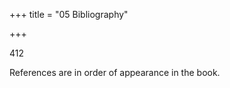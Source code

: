 +++
title = "05 Bibliography"

+++

412

References are in order of appearance in the book. 



[^r13]: List of Countries by Total Primary Energy Consumption and Production. Wikipedia. Sources: various, cited from Wikipedia page. URL: https://en.wikipedia.org/wiki/List_of_countries_ by_total_primary_energy consumption_and_production (cited on page 28). 

[^r14]: K Klein Goldewijk et al. "The HYDE 3.1 spatially explicit database of human-induced global land-use change over the past 12,000 years". In: Global Ecology and Biogeography 20.1 (Jan. 2011). Available via Wikipedia: Estimates of Historical World Population, pp. 73–86. DOI: 10.1111/j.1466-8238.2010.00587.x (cited on pages 30-32, 37). 


[^r15]: Estimates of Historical World Population. Wikipedia. Source: U.S. Census Bureau, International Data Base. 2017. URL: https://en.wikipedia.org/wiki/Estimates_of_historical_world_ population (cited on pages 30-32, 37, 45). 


[^r16]: V Smil. Energy Transitions: Global and National Perspectives. Also incorporates data from the BP Statistical Review of World Energy. 2017. URL: https://ourworldindata.org/energy (cited on pages 30, 45, 102, 110, 118, 140). 


[^r17]: Green Revolution. Wikipedia. Accessed 2020 Jul. 21. URL: https://en.wikipedia.org/wiki/ reen Revolution (cited on page 31). 


[^r18]: P. R. Ehrlich and Sierra Club. The Population Bomb. A Sierra Club-Ballantine book. Ballantine ooks, 1971 (cited on page 32). 


[^r19]: List of Sovereign States and Dependent Territories by Birth Rate. Wikipedia. Source: The World Factbook. Retrieved 2014-02-21. 2016. URL: https://en.wikipedia.org/wiki/List_of_ sovereign_states_and_dependent_territories_by_birth_ rate (cited on pages 39-44, 0). 


[^r20]: List of Sovereign States and Dependent Territories by Mortality Rate. Wikipedia. Source: Causes of mortality, OECD Stat Health Status, OECD. 2011. URL: https://en.wikipedia.org/wiki/ List_of_sovereign_states_and_dependent_territories_by_mortality rate (cited on ages 39-44, 50). 


[^r21]: J Diamond. Collapse: How Societies Choose to Fail or Succeed. Penguin Books, 2005, pp. 286-293 cited on page 47). 


[^r22]: Bill Anders and NASA. Online. [available online at Wikimedia Commons as picture ID 81692094; Accessed 2020 Aug. 4. 1968. URL: https://spaceflight.nasa.gov/gallery/ images/apollo/apollo8/html/as08-14-2383.html (cited on pages 54, 354). 


[^r23]: List of artificial objects leaving the Solar System. Wikipedia. Accessed 2020 Aug. 9. 2020. URL: https://en.wikipedia.org/wiki/List_of_artificial_objects leaving_the_Solar System cited on page 56). 


[^r24]: Saturn V. Wikipedia. Accessed 2020 Aug. 9. 2020. URL: https://en.wikipedia.org/wiki/ aturn V (cited on page 56). 


[^r25]: V Springel et al. "Simulations of the formation, evolution and clustering of galaxies and uasars". In: Nature 435 (2005), p. 629. Dor: 10.1038/nature03597 (cited on pages 57, 354). [^r26]: C Dreier. "A new accounting for Apollo: how much did it really cost?" In: The Space Review (June 2019). https://www.thespacereview.com/article/3737/1 Accessed 2020 Aug. 11 (cited on page 58). 


[^r27]: NASA Kennedy Space Center. Space Shuttle and International Space Station FAQ. Online. Accessed 2020 Aug. 11. 2017. URL: https://www.nasa.gov/centers/kennedy/about/information/ shuttle faq.html (cited on page 58). 


[^r28]: M Bartels. "NASA to pay Russia $90 million for a Soyuz seat on a crew launch this fall". In: pace.com (May 2020). Accessed 2020 Aug. 11 (cited on page 58). 


[^r29]: F Taylor. The Scientific Exploration of Mars. Cambridge University Press, 2010, p. 306 (cited on age 58). 413 


[^r30]: International Space Station. Wikipedia. Accessed 2020 Aug. 11. 2020. URL: https://en.wikipedia.org/wiki/International Space Station (cited on page 59). 


[^r31]: Biosphere 2. Wikipedia. Accessed 2020 Aug. 3. 2020. URL: https://en.wikipedia.org/wiki/ iosphere 2 (cited on pages 60, 66). 


[^r32]: IPAC/NASA. NASA Exoplanet Archive. Online catalog. Accessed 2020 Aug. 9. 2020. URL: https://exoplanetarchive.ipac.caltech.edu (cited on page 63). 


[^r33]: M Kleiber. "Body size and metabolic rate". In: Physiological Reviews 27.4 (1947), pp. 511–541. OI: 10.1152/physrev.1947.27.4.511 (cited on page 72). 


[^r34]: U.S. Energy Inform. Administration. Annual Energy Review. 2011. URL: https://www.eia.gov/totalenergy/data/annual/index.php (cited on pages 84, 89, 102, 103, 107, 130, 170, 229, 230, 22). 


[^r35]: LLNL. Energy Flow Charts. Online. Accessed 2020 Dec. 29. 2019. URL: https://flowcharts. lnl.gov/ (cited on page 105). 


[^r36]: R M Suits, NJ Matteson, and EJ Moyer. U.S. Energy History Visualization. Online. Accessed 021 Feb. 6. Nov. 2020. URL: https://us-sankey.rcc.uchicago.edu/ (cited on page 105). [^r37]: International Energy Admin. Electricity Information: Overview. Online. Accessed 2020 Dec. 6. July 2020. URL: https://www.iea.org/reports/electricity-information - overview (cited on page 107). 


[^r38]: MK Hubbert. "Energy resources: a report to the Committee on Natural Resources of the National Academy of Sciences; National Research Council". In: (Dec. 1962). Figure 54, p. 91 (cited on page 116). 


[^r39]: U.S. Energy Inform. Admin. Coal Explained. Online. Accessed 2020 Aug. 27. 2019. URL: https: /www.eia.gov/energyexplained/coal/ (cited on page 118). 


[^r40]: Energy Density. Wikipedia. Accessed 2020 Aug. 27. 2020. URL: https://en.wikipedia.org/ iki/Energy density (cited on page 118). 


[^r41]: JMKC Donev. In a barrel of oil. Online. In Energy Education, University of Calgory. Accessed 2020 Aug. 27. 2017. URL: https://energyeducation.ca/encyclopedia/In_a_barrel_of_oil (cited on page 119). 


[^r42]: JMKC Donev et al. Cap rock. Online. In Energy Education, University of Calgory. Accessed 2020 Nov. 13. 2019. URL: https://energyeducation.ca/encyclopedia/Cap_rock (cited on page 120). 


[^r43]: J Diamond. Collapse: How Societies Choose to Fail or Succeed. Penguin Books, 2005 (cited on age 125). 


[^r44]: List of Countries by Proven Oil Reserves. Wikipedia. Accessed 2020 Nov. 9. 2020. URL: https://en.wikipedia.org/wiki/List_of_countries_by-proven_oil_ reserves (cited on age 126). 


[^r45]: List of Countries by Proven Natural Gas Reserves. Wikipedia. Accessed 2020 Nov. 9. 2020. URL: https://en.wikipedia.org/wiki/List_of_countries_by_natural_gas-proven_ reserves (cited on page 126). 


[^r46]: List of Countries by Proven Coal Reserves. Wikipedia. Accessed 2020 Nov. 9. 2020. URL: https://en.wikipedia.org/wiki/List_of_countries_by_coal_reserves (cited on pages 126, 27). 414 


[^r47]: D Rutledge. "Estimating long-term world coal production with logit and probit transforms". n: International Journal of Coal Geology 85 (2011), pp. 23-33. DOI: 10.1016/j.coal.2010.10.012 (cited on page 127). 


[^r48]: J Laherrère. private communication. Based on several sources and corrected by Jean Laherrère to e 2P back-dated discoveries. 2020 (cited on page 129). 


[^r49]: U.S. Energy Inform. Admin. U.S. Field Production of Crude Oil. Online. Accessed 2020 Nov. 10. 020. URL: https://www.eia.gov/dnav/pet/hist_xls/MCRFPUS2m.xls (cited on page 130). 


[^r50]: National Oceanic & Atmospheric Administration. Trends in Atmospheric Carbon Dioxide. Global Monitoring Laboratory, online. Accessed 2020 Dec. 3. 2020. URL: https://www.esrl.noaa. gov/gmd/ccgg/trends/data.html (cited on page 139). 


[^r51]: NASA. Global Temperature. NASA Global Climate Change: online. Accessed 2020 Dec. 3. 2019. RL: https://climate.nasa.gov/vital-signs/global-temperature/ (cited on page 139). 


[^r52]: H Ritchie. Who has contributed most to global CO2 emissions. Online: Our World in Data. Accessed 2020 Dec. 2. Oct. 2019. URL: https://ourworldindata.org/contributed-most-global-co2 (cited on page 143). 


[^r53]: R Rapier. The World's Top 10 Carbon Dioxide Emitters. Forbes online. Accessed 2020 Dec. 2. Dec. 2019. URL: https://www.forbes.com/sites/rrapier/2019/12/04/the-worlds-top-10- carbon-dioxide-emitters/?sh=55dd24ad2d04 (cited on page 143). 


[^r54]: RT Pierrehumbert. "Infrared radiation and planetary temperature". In: Physics Today 63.1 (Jan. 011), pp. 33-38. DOI: 10.1063/1.3541943 (cited on page 143). 


[^r55]: Atmospheric Transmission (PNG). Wikimedia Commons. Accessed 2020 Nov. 29. 2020. URL: https://commons.wikimedia.org/w/index.php?curid=2623190 (cited on page 145). 


[^r56]: JT Kiehl and K E Trenberth. "Earth's Annual Global Mean Energy Budget". In: Bulletin of the American Meteorological Society 78.2 (Feb. 1997), pp. 197-208. DOI: 10.1175/1520- 0477 (1997)078%3C0197: EAGMEB%3E2.0.CO;2 (cited on page 145). 


[^r57]: RealClimate: Climate science from climate scientists. The CO2 problem in 6 easy steps. Online. Primary references within; Accessed 2020 Nov. 22. 2007. URL: http://www.realclimate.org/ index.php/archives/2007/08/the-co2-problem-in-6-easy-steps/ (cited on page 147). 


[^r58]: National Oceanic and Atmospheric Administration (NOAA). Global Climate Report. Online. Accessed 2020 Nov. 22. 2019. URL: https://www.ncdc.noaa.gov/sotc/global/201913%5C# gtemp (cited on page 147). 


[^r59]: U.S. Geological Survey. How much water is there on Earth? Online. Accessed 2020 Dec. 1. URL: https://www.usgs.gov/special- topic/water-science - school/science/how-much- ater-there-earth? (cited on page 153). 


[^r60]: B Davies. Calculating glacier ice volumes and sea level equivalents. Online. Accessed 2020 Dec. 1. 2020. URL: http://www.antarcticglaciers.org/glaciers-and-climate/estimating-glacier-contribution-to-sea-level-rise/ (cited on pages 153, 156). 


[^r61]: R Lindsey. Climate Change: Global Sea Level. Online: NOAA. Accessed 2020 Dec. 1. Aug. 2020. URL: https://www.climate.gov/news- features/understanding - climate/climate-change- global-sea-level (cited on page 155). 


[^r62]: K Lambeck et al. "Sea level and global ice volumes from the Last Glacial Maximum to the Holocene". In: Proceedings of the National Academy of Sciences of the United States of America 111.43 (Oct. 2014), pp. 15296-15303. DOI: 10.1073/pnas.1411762111 (cited on page 157). 15 


[^r63]: NASA. The NASA Earth's Energy Budget Poster. Online. Accessed 2020 Nov. 16. 2014. URL: ttps://science-edu.larc.nasa.gov/energy_budget/ (cited on pages 167, 168). 


[^r64]: J Barber and PD Tran. "From natural to artificial photosynthesis". In: J. of the Royal Society Interface 10 (2013), p. 20120984. DOI: 10.1098/rsif.2012.0984 (cited on pages 167, 168). 


[^r65]: A Kleidon. "Physical limits of wind energy within the atmosphere and its use as renewable energy: From the theoretical basis to practical implications". In: arXiV 2010.00982 (2020). https://arxiv.org/ftp/arxiv/papers/2010/2010.00982.pdf (cited on pages 167, 168). [^r66]: List of largest hydroelectric power stations. Wikipedia. Accessed 2020 Dec. 4. 2020. URL: https://en.wikipedia.org/wiki/List_of_largest hydroelectric_power_stations (cited on age 176). 


[^r67]: Study on the Importance of Harnessing the Hydropower Resources of the World. Online: Eurelectric, Brussels. Accessed 2020 Nov. 24. Apr. 1997. URL: https://silo.tips/download/study-on-the-importance-of-harnessing-the-hydropower -resources-of-the-world (cited on page 178). 


[^r68]: Life Cycle GHG Emissions. Wikipedia. Accessed 2020 Dec. 20. 2020. URL: https://en. ikipedia.org/wiki/Life-cycle_greenhouse gas emissions_of_energy_sources (cited on pages 181, 194, 218, 221, 264). 


[^r69]: National Renewable Energy Lab. U.S. Average Annual Wind Speed at 80 Meters. Online. Accessed 2021 Jan. 16. 2011. URL: https://windexchange. energy.gov/maps - data/319 (cited on page 186). 


[^r70]: C de Castro et al. "Global Wind Power Potential: Physical and Technological Limits". In: Energy Policy 39.10 (2011), pp. 6677-6682. DOI: 10.1016/j.enpol.2011.06.027 (cited on pages 186, 193, 295). 


[^r71]: M Ragheb and A M Ragheb. "Wind Turbines Theory - The Betz Equation and Optimal Rotor Tip Speed Ratio". In: (2011). In Fundamental and Advanced Topics in Wind Power, ed. by R. Carriveau. DOI: 10.5772/21398 (cited on pages 188, 189, 423). 


[^r72]: A Betz. "Wind-Energie und ihre Ausnützung durch Windmühlen". In: Göttingen, Vandenhoeck  Ruprecht (1926). in German (cited on pages 188, 423). 


[^r73]: H Glauert. The elements of airfoil and airscrew theory. second ed. Cambridge University Press, K, 1993 (cited on page 188). 


[^r74]: AP Schaffarczyk. "Aerodynamics and Aeroelastics of Wind Turbines". In: WIT Transactions on State of the Art in Science and Engineering 44 (2010). https://www.witpress.com/Secure/ elibrary/papers/9781845642051/9781845642051003 FU1.pdf. DOI: 10.2495/978-1-84564- 205-1/03 (cited on pages 188, 354). 


[^r75]: J Meyers and C Meneveau. "Optimal turbine spacing in fully developed wind farm boundary layers". In: Wind Energy 15 (Mar. 2012), pp. 305–317. DOI: 10.1002/we. 469 (cited on page 189). [^r76]: Antonio Muñoz et al. "Short-term Forecasting in Power Systems: A Guided Tour". In: Handbook of Power Systems. Vol. 2. May 2010, pp. 129-160. DOI: 10.1007/978-3-642-12686-4-5 (cited on pages 190, 354). 


[^r77]: A Fischer et al. "Statistical learning for windpower: a modeling and stability study towards forecasting". In: Wind Energy 20.12 (2017), pp. 2037-2047. DOI: 10.1002/we. 2139 (cited on pages 190, 354). 


[^r78]: Wind Power in China. Wikipedia. Accessed 2020 Dec. 6. 2020. URL: https://en.wikipedia.org/wiki/Wind_power_in_China (cited on page 191). 16 


[^r79]: Wind Power in the United States. Wikipedia. Accessed 2020 Dec. 6. 2020. URL: https://en.wikipedia.org/wiki/Wind_power_in_the_United_States (cited on page 191). 


[^r80]: Wind Power in Germany. Wikipedia. Accessed 2020 Dec. 6. 2020. URL: https://en.wikipedia.org/wiki/Wind_power_in_Germany (cited on page 191). 


[^r81]: Wind Power in India. Wikipedia. Accessed 2020 Dec. 6. 2020. URL: https://en.wikipedia.org/wiki/Wind_power_in_India (cited on page 191). 


[^r82]: Wind Power in Spain. Wikipedia. Accessed 2020 Dec. 6. 2020. URL: https://en.wikipedia.org/wiki/Wind power in Spain (cited on page 191). 


[^r83]: Wind Power in the United Kingdom. Wikipedia. Accessed 2020 Dec. 6. 2020. URL: https://en.wikipedia.org/wiki/Wind_power_in_the_United_Kingdom (cited on page 191). 


[^r84]: Wind power by country. Wikipedia. Accessed 2020 Dec. 6. 2020. URL: https://en.wikipedia.org/wiki/Wind_power_by_country (cited on page 191). 


[^r85]: U.S. Energy Inform. Admin. Electric power monthly. Online. Accessed 2020 Dec. 5. 2020. URL: https://www.eia.gov/electricity/monthly/ (cited on pages 191, 215, 279, 426). 


[^r86]: Shockley-Queisser Limit. Wikipedia. Accessed 2021 Jan. 17. 2021. URL: https://en.wikipedia.org/wiki/Shockley-Queisser_limit (cited on page 204). 


[^r87]: M Sengupta et al. "The National Solar Radiation Data Base (NSRDB)". In: Renewable and Sustainable Energy Reviews 89 (June 2018). https://www.nrel.gov/gis/solar.html, pp. 51-60. DOI: 10.1016/j.rser.2018.03.003 (cited on pages 207-209). 


[^r88]: National Renewable Energy Lab. Solar Radiation Data Manual for Flat-Plate and Concentrating Collectors. Online. Accessed 2020 Dec. 7. 1994. URL: https://www.nrel.gov/docs/legosti/ old/5607.pdf (cited on pages 210, 214, 224). 


[^r89]: National Renewable Energy Lab. Solar Installed System Cost Analysis. National Renewable Energy Lab: online. Accessed 2021 Feb. 18. 2021. URL: https://www.nrel.gov/solar/solar- installed-system-cost.html (cited on pages 211, 215, 256, 267). 


[^r90]: TW Murphy. "Home photovoltaic systems for physicists". In: Physics Today 61.7 (July 2008), p. 42-46. DOI: 10.1063/1.2963010 (cited on page 213). 


[^r91]: R Fu, D Feldman, and R Margolis. U.S. Solar Photovoltaic System Cost Benchmark: Q1 2018. National Renewable Energy Lab: online. Accessed 2020 Dec. 7. Nov. 2018. URL: https://www.nrel.gov/docs/fy19osti/72399.pdf (cited on pages 215, 355). 


[^r92]: Solar power by country. Wikipedia. Accessed 2020 Dec. 8. 2020. URL: https://en.wikipedia.org/wiki/Solar_power_by_country (cited on page 217). 


[^r93]: International Energy Admin. Solar PV. Online. Accessed 2020 Dec. 8. 2019. URL: https: /www.iea.org/reports/solar-pv (cited on page 217). 


[^r94]: E Elhacham et al. "Global human-made mass exceeds all living biomass". In: Nature (Dec. 020). DOI: 10.1038/s41586-020-3010-5 (cited on page 229). 


[^r95]: CAS Hall, J G Lambert, and S B Balogh. "EROI of different fuels and the implications for society". In: Energy Policy 64 (2014), pp. 141-152. DOI: 10.1016/j.enpol.2013.05.049 (cited on page 232). 


[^r96]: M Inman. "How to Measure the True Cost of Fossil Fuels". In: Scientific American (Apr. 2013). https://www.scientificamerican.com/article/how-to-measure-true-cost- fossil- uels/ (cited on page 232). 17 


[^r97]: DA Pfeiffer. Eating Fossil Fuels. https://newsociety.com/books/e/eating-fossil-fuels. ew Society Press, Oct. 2006 (cited on pages 234, 339). 


[^r98]: D Pimentel and T Patzek. "Ethanol production using corn, switchgrass, and wood; biodiesel production using soybean and sunflower". In: Natural Resources Research 14 (2005), pp. 65–76. DOI: 10.1007/s11053-005-4679-8 (cited on page 234). 


[^r99]: DJ Murphy et al. "Order from Chaos: A Preliminary Protocol for Determining the EROI of Fuels". In: Sustainability 3.10 (2011), pp. 1888-1907. DOI: 10.3390/su3101888 (cited on page 234). 


[^r100]: MG Saad et al. "Algal Biofuels: Current Status and Key Challenges". In: Energies 12.10 (2019), . 1920. DOI: 10.3390/en12101920 (cited on page 235). 


[^r101]: Nuclear power by country. Wikipedia. Accessed 2020 Dec. 13. 2020. URL: https://en.wikipedia.org/wiki/Nuclear_power_by_country (cited on page 256). 


[^r102]: Union of Concerned Scientists. The Cost of Nuclear Power. Online. Accessed 2020 Dec. 13. Dec. 015. URL: https://www.ucsusa.org/resources/nuclear-power-cost (cited on page 256). 


[^r103]: List of Countries by Uranium Reserves. Wikipedia. Accessed 2020 Nov. 24. 2020. URL: https://en.wikipedia.org/wiki/List_of_countries_by_uranium_reserves (cited on page 257). 


[^r104]: Pew Research. "Elaborating on the Views of AAAS Scientists, Issue by Issue". In: (July 2015). https://www.pewresearch.org/science/2015/07/23/elaborating-on-the-views-of- aaas-scientists-issue-by-issue/ Accessed 2020 Dec. 13 (cited on page 264). 



[^r106]: H Johnston. Radioactive decay accounts for half of Earth's heat. Online. Accessed 2020 Nov. 24. 2011. URL: https://physicsworld.com/a/radioactive-decay-accounts-for-half-of-earths- heat/ (cited on page 275). 


[^r107]: Intern'l Renewable Energy Agency. Renewable Energy Statistics 2018. Online. Accessed 2020 Dec. 14. July 2018. URL: https://www.irena.org/publications/2018/Jul/Renewable - Energy - Statistics-2018 (cited on page 279). 


[^r108]: Geothermal Heating. Wikipedia. Accessed 2020 Dec. 14. 2020. URL: https://en.wikipedia.org/wiki/Geothermal heating (cited on page 279). 


[^r109]: Geothermal Power. Wikipedia. Accessed 2020 Dec. 14. 2020. URL: https://en.wikipedia.org/ iki/Geothermal power (cited on page 279). 


[^r110]: Volkswagen. Hydrogen or battery? A clear case, until further notice. Online. Accessed 2021 Feb. 5. Nov. 2019. URL: https://www.volkswagenag.com/en/news/stories/2019/08/hydrogen- or-battery--that-is-the-question.html (cited on page 286). 


[^r111]: TW Murphy. "Beyond Fossil Fuels: Assessing Energy Alternatives". In: State of the World 2013: Is Sustainability Possible? Ed. by The Worldwatch Institute. Island Press, 2013. Chap. 15, pp. 172-183 (cited on page 289). 


[^r112]: WF Pickard. "A Nation-Sized Battery?" In: Energy Policy 45 (June 2012), pp. 263–267. DOI: 0.1016/j.enpol.2012.02.027 (cited on page 294). 


[^r113]: E S Andreiadis et al. "Artificial Photosynthesis: From Molecular Catalysts for Light-driven Water Splitting to Photoelectrochemical Cells". In: Photochemistry and Photobiology 87.5 (2011), pp. 946-964. DOI: 10.1111/j.1751-1097.2011.00966.x (cited on page 295). 18 


[^r114]: Humanmetrics. Jung Typology Test. Online. Accessed 2020 Dec. 17. URL: https://www. umanmetrics.com/cgi-win/jtypes2.asp (cited on page 305). 


[^r115]: 16Personalities. Personality Types; NERIS Analytics Limited. Online. Accessed 2020 Dec. 17. URL: ttps://www.16personalities.com/personality-types (cited on page 305). 


[^r116]: Truity. Myers & Briggs 16 Personality Types. Online. Accessed 2020 Dec. 17. URL: https: /www.truity.com/personality-type (cited on page 305). 


[^r117]: Myers & Briggs Foundation. How Frequent Is My Type? Online. Accessed 2020 Dec. 17. 2002. URL: https://www.myersbriggs.org/my-mbti-personality-type/my-mbti- results/how- frequent-is-my-type.htm (cited on page 306). 


[^r118]: CS Weiler, J K Keller, and C Olex. "Personality type differences bet. Ph.D. climate researchers and the general public: implications for effective communication". In: Climate Change 112 (May 2012), pp. 232-242. DOI: 10.1007/s10584-011-0205-7 (cited on page 307). 


[^r119]: Fermi Paradox. Wikipedia. Accessed 2020 Dec. 17. 2020. URL: https://en.wikipedia.org/ iki/Fermi_paradox (cited on page 312). 


[^r120]: Drake Equation. Wikipedia. Accessed 2020 Dec. 17. 2020. URL: https://en.wikipedia.org/ iki/Drake_equation (cited on page 312). 


[^r121]: YM Bar-On, R Phillips, and R Milo. "The biomass distribution on Earth". In: Proceedings of he National Academy of Sciences 115.25 (2018), pp. 6506-6511. DOI: 10.1073/pnas.1711842115 (cited on page 316). 


[^r122]: C Nunez. "Climate 101: Ozone Depletion". In: National Geographic Online (Apr. 2019). https://www.nationalgeographic.com/environment/global-warming/ozone depletion/ Ac- essed 2020 Dec. 18 (cited on page 320). 


[^r123]: HE Daly and J Farley. Ecological Economics: Principles and Applications, Second Edition. Island ress, 2011 (cited on page 323). 


[^r124]: H Daly. "A Steady-State Economy". In: UK Sustainable Development Commission (Apr. 2008). http://www.pym.org/eco-justice- collaborative/wp-content/uploads/sites/58/ 2016/05/DalyteadyStateEconomy.pdf Accesses 2020 Dec. 22 (cited on page 325). 


[^r125]: SA Chang. Moving Toward a Steady State Economy. New York Society of Security Analysts: online. Accessed 2020 Dec. 18. Apr. 2010. URL: https://post.nyssa.org/nyssa-news/2010/ 04/moving-toward-a-steadystate-economy.html (cited on page 325). 


[^r126]: Nuclear Energy institute. State Electricity Generation Fuel Shares. Online. Accessed 2020 Dec. 19. 2019. URL: https://www.nei. org/resources/statistics/state- electricity - generation-fuel-shares (cited on page 335). 


[^r127]: G Eshel and P A Martin. "Diet, Energy, and Global Warming". In: Earth Interactions 10.9 (Apr. 006), pp. 1-17. DOI: 10.1175/EI167.1 (cited on pages 339, 341). 


[^r128]: D Pimentel and M H Pimentel. Food, Energy, and Society. https://www.routledge.com/Food- Energy-and-Society/Pimentel - Pimentel/p/book/9780367388539. CRC Press, 2007 (cited n page 339). 


[^r129]: S Sripad and V Viswanathan. "Performance Metrics Required of Next-Generation Batteries to Make a Practical Electric Semi Truck". In: ACS Energy Letters 2.7 (2017), pp. 1669-1673. DOI: 10.1021/acsenergylett.7b00432 (cited on page 400).


